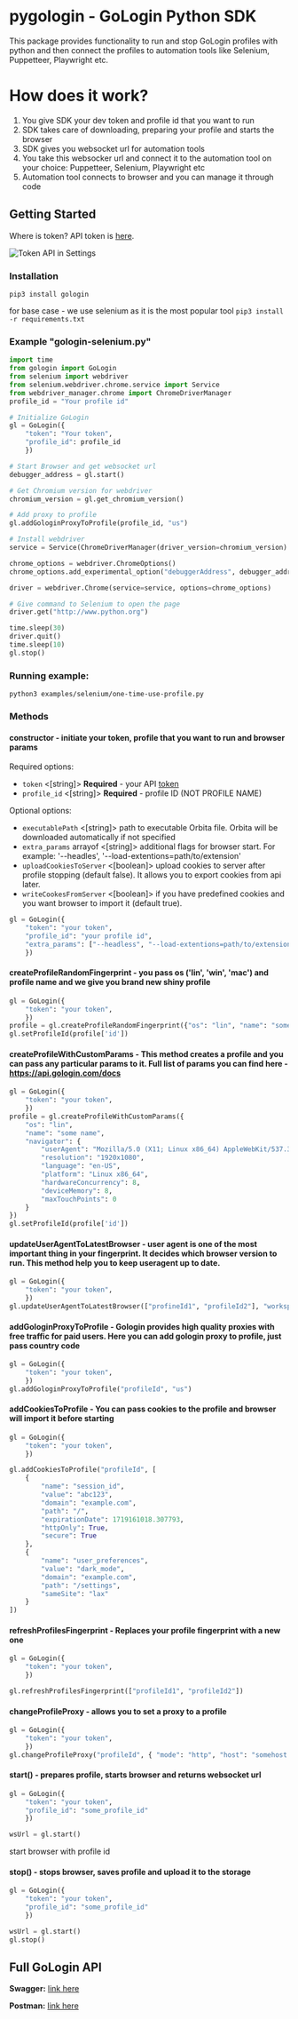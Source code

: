 # pygologin - GoLogin Python SDK
 This package provides functionality to run and stop GoLogin profiles with python and then connect the profiles to automation tools like Selenium, Puppetteer, Playwright etc.

# How does it work?
 1. You give SDK your dev token and profile id that you want to run
 2. SDK takes care of downloading, preparing your profile and starts the browser
 3. SDK gives you websocket url for automation tools
 4. You take this websocker url and connect it to the automation tool on your choice: Puppetteer, Selenium, Playwright etc
 5. Automation tool connects to browser and you can manage it through code

## Getting Started

Where is token? API token is <a href="https://app.gologin.com/#/personalArea/TokenApi" target="_blank">here</a>.

![Token API in Settings](https://user-images.githubusercontent.com/12957968/146891933-c3b60b4d-c850-47a5-8adf-bc8c37372664.gif)

### Installation
`pip3 install gologin`

for base case - we use selenium as it is the most popular tool
`pip3 install -r requirements.txt`

### Example "gologin-selenium.py"

```py
import time
from gologin import GoLogin
from selenium import webdriver
from selenium.webdriver.chrome.service import Service
from webdriver_manager.chrome import ChromeDriverManager
profile_id = "Your profile id"

# Initialize GoLogin
gl = GoLogin({
	"token": "Your token",
	"profile_id": profile_id
	})

# Start Browser and get websocket url
debugger_address = gl.start()

# Get Chromium version for webdriver
chromium_version = gl.get_chromium_version()

# Add proxy to profile
gl.addGologinProxyToProfile(profile_id, "us")

# Install webdriver
service = Service(ChromeDriverManager(driver_version=chromium_version).install())

chrome_options = webdriver.ChromeOptions()
chrome_options.add_experimental_option("debuggerAddress", debugger_address)

driver = webdriver.Chrome(service=service, options=chrome_options)

# Give command to Selenium to open the page
driver.get("http://www.python.org")

time.sleep(30)
driver.quit()
time.sleep(10)
gl.stop()

```
### Running example:

`python3 examples/selenium/one-time-use-profile.py`

###
### Methods
#### constructor - initiate your token, profile that you want to run and browser params

Required options:
- `token` <[string]> **Required** - your API <a href="https://gologin.com/#/personalArea/TokenApi" target="_blank">token</a>
- `profile_id` <[string]> **Required** - profile ID (NOT PROFILE NAME)

Optional options:
- `executablePath` <[string]> path to executable Orbita file. Orbita will be downloaded automatically if not specified
- `extra_params` arrayof <[string]> additional flags for browser start. For example: '--headles', '--load-extentions=path/to/extension'
- `uploadCookiesToServer` <[boolean]> upload cookies to server after profile stopping (default false). It allows you to export cookies from api later.
- `writeCookesFromServer` <[boolean]> if you have predefined cookies and you want browser to import it (default true).

```py
gl = GoLogin({
	"token": "your token",
	"profile_id": "your profile id",
    "extra_params": ["--headless", "--load-extentions=path/to/extension"]
	})
```
#### createProfileRandomFingerprint - you pass os ('lin', 'win', 'mac') and profile name and we give you brand new shiny profile
```py
gl = GoLogin({
	"token": "your token",
	})
profile = gl.createProfileRandomFingerprint({"os": "lin", "name": "some name"})
gl.setProfileId(profile['id'])
```


#### createProfileWithCustomParams - This method creates a profile and you can pass any particular params to it. Full list of params you can find here - https://api.gologin.com/docs
```py
gl = GoLogin({
	"token": "your token",
	})
profile = gl.createProfileWithCustomParams({
    "os": "lin",
    "name": "some name",
    "navigator": {
        "userAgent": "Mozilla/5.0 (X11; Linux x86_64) AppleWebKit/537.36 (KHTML, like Gecko) Chrome/119.0.0.0 Safari/537.36",
        "resolution": "1920x1080",
        "language": "en-US",
        "platform": "Linux x86_64",
        "hardwareConcurrency": 8,
        "deviceMemory": 8,
        "maxTouchPoints": 0
    }
})
gl.setProfileId(profile['id'])
```

#### updateUserAgentToLatestBrowser - user agent is one of the most important thing in your fingerprint. It decides which browser version to run. This method help you to keep useragent up to date.
```py
gl = GoLogin({
	"token": "your token",
	})
gl.updateUserAgentToLatestBrowser(["profineId1", "profileId2"], "workspceId(optional)")
```

#### addGologinProxyToProfile - Gologin provides high quality proxies with free traffic for paid users. Here you can add gologin proxy to profile, just pass country code
```py
gl = GoLogin({
	"token": "your token",
	})
gl.addGologinProxyToProfile("profileId", "us")
```

#### addCookiesToProfile - You can pass cookies to the profile and browser will import it before starting
```py
gl = GoLogin({
	"token": "your token",
	})

gl.addCookiesToProfile("profileId", [
    {
        "name": "session_id",
        "value": "abc123",
        "domain": "example.com",
        "path": "/",
        "expirationDate": 1719161018.307793,
        "httpOnly": True,
        "secure": True
    },
    {
        "name": "user_preferences",
        "value": "dark_mode",
        "domain": "example.com",
        "path": "/settings",
        "sameSite": "lax"
    }
])
```

#### refreshProfilesFingerprint - Replaces your profile fingerprint with a new one
```py
gl = GoLogin({
	"token": "your token",
	})

gl.refreshProfilesFingerprint(["profileId1", "profileId2"])
```

#### changeProfileProxy - allows you to set a proxy to a profile
```py
gl = GoLogin({
	"token": "your token",
	})
gl.changeProfileProxy("profileId", { "mode": "http", "host": "somehost.com", "port": 109, "username": "someusername", "password": "somepassword"})
```

#### start() - prepares profile, starts browser and returns websocket url
```py
gl = GoLogin({
	"token": "your token",
    "profile_id": "some_profile_id"
	})

wsUrl = gl.start()
```

start browser with profile id

#### stop() - stops browser, saves profile and upload it to the storage
```py
gl = GoLogin({
	"token": "your token",
    "profile_id": "some_profile_id"
	})

wsUrl = gl.start()
gl.stop()
```

## Full GoLogin API
**Swagger:** <a href="https://api.gologin.com/docs" target="_blank">link here</a>

**Postman:** <a href="https://documenter.getpostman.com/view/21126834/Uz5GnvaL" target="_blank">link here</a>

